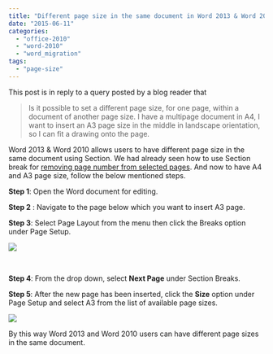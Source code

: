 ```yaml
---
title: "Different page size in the same document in Word 2013 & Word 2010"
date: "2015-06-11"
categories: 
  - "office-2010"
  - "word-2010"
  - "word_migration"
tags: 
  - "page-size"
---
```


This post is in reply to a query posted by a blog reader that

> Is it possible to set a different page size, for one page, within a document of another page size. I have a multipage document in A4, I want to insert an A3 page size in the middle in landscape orientation, so I can fit a drawing onto the page.

Word 2013 & Word 2010 allows users to have different page size in the same document using Section. We had already seen how to use Section break for [removing page number from selected pages](http://blogmines.com/blog/2012/03/29/remove-page-number-from-selected-pages-in-word-2010/). And now to have A4 and A3 page size, follow the below mentioned steps.

**Step 1**: Open the Word document for editing.

**Step 2** : Navigate to the page below which you want to insert A3 page.

**Step 3**: Select Page Layout from the menu then click the Breaks option under Page Setup.

![](http://secureservercdn.net/45.40.144.200/bpm.c63.myftpupload.com/wp-content/uploads/2019/06/screenshot.png?time=1560269684)

 

**Step 4**: From the drop down, select **Next Page** under Section Breaks.

**Step 5**: After the new page has been inserted, click the **Size** option under Page Setup and select A3 from the list of available page sizes.

![](http://secureservercdn.net/45.40.144.200/bpm.c63.myftpupload.com/wp-content/uploads/2019/06/screenshot2.png?time=1560269176)

By this way Word 2013 and Word 2010 users can have different page sizes in the same document.
